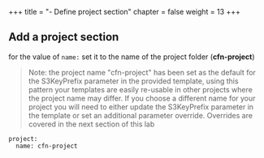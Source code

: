+++
title = "- Define project section"
chapter = false
weight = 13
+++



## Add a project section
for the value of `name:` set it to the name of the project folder (**cfn-project**)

> Note: the project name "cfn-project" has been set as the default for the S3KeyPrefix 
> parameter in the provided template, using this pattern your templates are easily re-usable
> in other projects where the project name may differ. If you choose a different name for 
> your project you will need to either update the S3KeyPrefix parameter in the template 
> or set an additional parameter override. Overrides are covered in the next section of this lab

```
project:
  name: cfn-project
```




